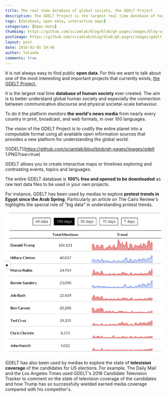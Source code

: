 ```yaml
---
title: The real time database of global society, the GDELT Project
description: The GDELT Project is the largest real time database of human society ever created. GDELT allows you to create interactive maps or timelines exploring and contrasting events, topics and languages.
tags: [database, open data, interactive maps]
categories: [Open Data]
thumbimg: https://github.com/sciamlab/blog/blob/gh-pages/images/blog-widget-gdelt.jpg?raw=true
postimage: https://github.com/sciamlab/blog/blob/gh-pages/images/gdelt-events-nasa-night-lights.jpg?raw=true
layout: post
date: 2016-02-05 19:40
author: Yolanda
comments: true
---
```

It is not always easy to find public **open data**. For this we want to talk about one of the most interesting and important projects that currently exists, [the GDELT Project.](http://analysis.gdeltproject.org/)

It is the largest real time **database of human society** ever created. The aim is to better understand global human society and especially the connection between communicative discourse and physical societal-scale behaviour.

To do it the platform monitors **the world's news media** from nearly every country in print, broadcast, and web formats, in over 100 languages.

The vision of the GDELT Project is to codify the entire planet into a computable format using all available open information sources that provides a new platform for understanding the global world.

![GDELT](https://github.com/sciamlab/blog/blob/gh-pages/images/gdelt 1.PNG?raw=true)

GDELT allows you to create interactive maps or timelines exploring and contrasting events, topics and languages.  

The entire GDELT database is **100% free and opened to be downloaded** as raw text data files to be used in your own projects.

For instance, GDELT has been used by medias to explore **protest trends in Egypt since the Arab Spring**. Particularly an article on The Cairo Review's highlights the special role of "big data" in understanding protest trends.

![GDELT](https://github.com/sciamlab/blog/blob/gh-pages/images/candidateselections.bmp?raw=true)

GDELT has also been used by medias to explore the state of **television coverage** of the candidates for US elections. For example, The Daily Mail and the Los Angeles Times used GDELT's 2016 Candidate Television Tracker to comment on the state of television coverage of the candidates and how Trump has so successfully wielded earned media coverage compared with his competitor's.
